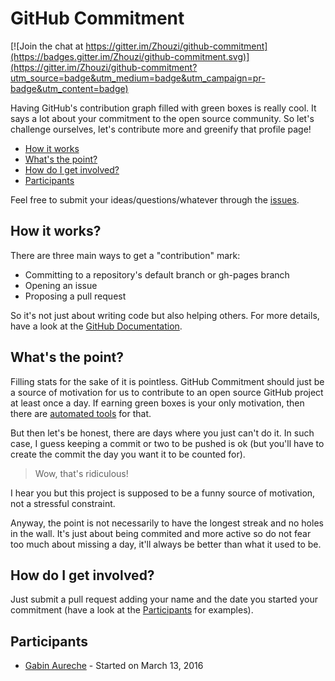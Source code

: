 # GitHub Commitment

[![Join the chat at https://gitter.im/Zhouzi/github-commitment](https://badges.gitter.im/Zhouzi/github-commitment.svg)](https://gitter.im/Zhouzi/github-commitment?utm_source=badge&utm_medium=badge&utm_campaign=pr-badge&utm_content=badge)

Having GitHub's contribution graph filled with green boxes is really cool.
It says a lot about your commitment to the open source community.
So let's challenge ourselves, let's contribute more and greenify that profile page!

* [How it works](#how-it-works)
* [What's the point?](#whats-the-point)
* [How do I get involved?](#how-do-i-get-involved)
* [Participants](#participants)

Feel free to submit your ideas/questions/whatever through the [issues](https://github.com/Zhouzi/github-commitment/issues).

## How it works?

There are three main ways to get a "contribution" mark:

* Committing to a repository's default branch or gh-pages branch
* Opening an issue
* Proposing a pull request

So it's not just about writing code but also helping others.
For more details, have a look at the [GitHub Documentation](https://help.github.com/categories/graphs-and-contributions/).

## What's the point?

Filling stats for the sake of it is pointless.
GitHub Commitment should just be a source of motivation for us to contribute to an open source GitHub project at least once a day.
If earning green boxes is your only motivation, then there are [automated tools](https://github.com/avinassh/rockstar) for that.

But then let's be honest, there are days where you just can't do it.
In such case, I guess keeping a commit or two to be pushed is ok (but you'll have to create the commit the day you want it to be counted for).

> Wow, that's ridiculous!

I hear you but this project is supposed to be a funny source of motivation, not a stressful constraint.

Anyway, the point is not necessarily to have the longest streak and no holes in the wall.
It's just about being commited and more active so do not fear too much about missing a day, it'll always be better than what it used to be.

## How do I get involved?

Just submit a pull request adding your name and the date you started your commitment (have a look at the [Participants](#participants) for examples).

## Participants

* [Gabin Aureche](https://github.com/zhouzi) - Started on March 13, 2016
